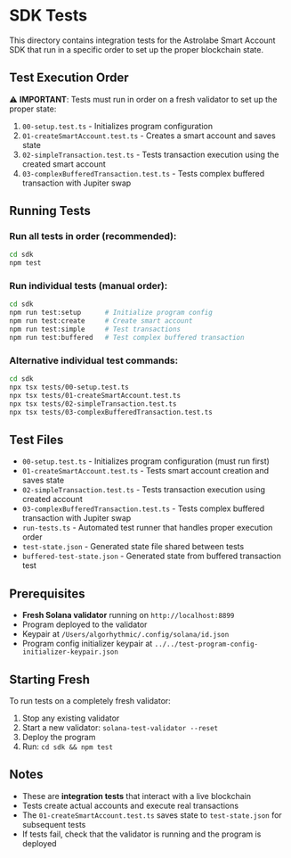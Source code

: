 # SDK Tests

This directory contains integration tests for the Astrolabe Smart Account SDK that run in a specific order to set up the proper blockchain state.

## Test Execution Order

⚠️ **IMPORTANT**: Tests must run in order on a fresh validator to set up the proper state:

1. `00-setup.test.ts` - Initializes program configuration
2. `01-createSmartAccount.test.ts` - Creates a smart account and saves state
3. `02-simpleTransaction.test.ts` - Tests transaction execution using the created smart account
4. `03-complexBufferedTransaction.test.ts` - Tests complex buffered transaction with Jupiter swap

## Running Tests

### Run all tests in order (recommended):
```bash
cd sdk
npm test
```

### Run individual tests (manual order):
```bash
cd sdk
npm run test:setup      # Initialize program config
npm run test:create     # Create smart account
npm run test:simple     # Test transactions
npm run test:buffered   # Test complex buffered transaction
```

### Alternative individual test commands:
```bash
cd sdk
npx tsx tests/00-setup.test.ts
npx tsx tests/01-createSmartAccount.test.ts
npx tsx tests/02-simpleTransaction.test.ts
npx tsx tests/03-complexBufferedTransaction.test.ts
```

## Test Files

- `00-setup.test.ts` - Initializes program configuration (must run first)
- `01-createSmartAccount.test.ts` - Tests smart account creation and saves state
- `02-simpleTransaction.test.ts` - Tests transaction execution using created account
- `03-complexBufferedTransaction.test.ts` - Tests complex buffered transaction with Jupiter swap
- `run-tests.ts` - Automated test runner that handles proper execution order
- `test-state.json` - Generated state file shared between tests
- `buffered-test-state.json` - Generated state from buffered transaction test

## Prerequisites

- **Fresh Solana validator** running on `http://localhost:8899`
- Program deployed to the validator
- Keypair at `/Users/algorhythmic/.config/solana/id.json`
- Program config initializer keypair at `../../test-program-config-initializer-keypair.json`

## Starting Fresh

To run tests on a completely fresh validator:

1. Stop any existing validator
2. Start a new validator: `solana-test-validator --reset`
3. Deploy the program
4. Run: `cd sdk && npm test`

## Notes

- These are **integration tests** that interact with a live blockchain
- Tests create actual accounts and execute real transactions
- The `01-createSmartAccount.test.ts` saves state to `test-state.json` for subsequent tests
- If tests fail, check that the validator is running and the program is deployed
